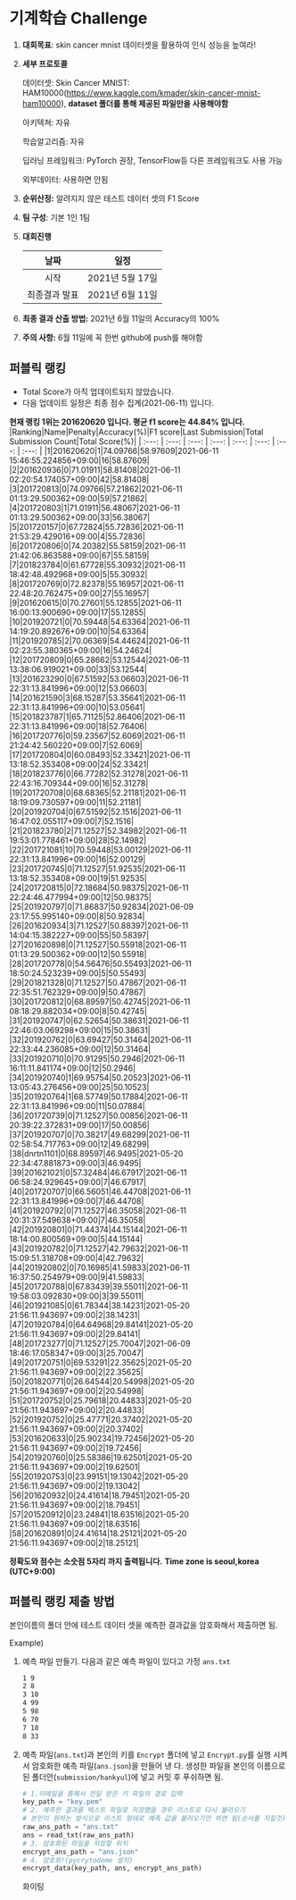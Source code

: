 # **기계학습 Challenge**
1. **대회목표**: skin cancer mnist 데이터셋을 활용하여 인식 성능을 높여라!

2. **세부 프로토콜**

   데이터셋: Skin Cancer MNIST: HAM10000(https://www.kaggle.com/kmader/skin-cancer-mnist-ham10000), 
           **dataset 폴더를 통해 제공된 파일만을 사용해야함**

   아키텍쳐: 자유

   학습알고리즘: 자유

   딥러닝 프레임워크: PyTorch 권장, TensorFlow등 다른 프레임워크도 사용 가능

   외부데이터: 사용하면 안됨

3. **순위산정:** 알려지지 않은 테스트 데이터 셋의 F1 Score

4. **팀 구성**: 기본 1인 1팀

5. **대회진행**

   |     날짜      |      일정       |
   | :-----------: | :-------------: |
   |     시작      | 2021년 5월 17일 |
   | 최종결과 발표 | 2021년 6월 11일  |

6. **최종 결과 산출 방법:** 2021년 6월 11일의 Accuracy의 100%

7. **주의 사항:** 6월 11일에 꼭 한번 github에 push를 해야함


## 퍼블릭 랭킹

  
- Total Score가 아직 업데이트되지 않았습니다. 
 - 다음 업데이트 일정은 최종 점수 집계(2021-06-11) 입니다.
  
**현재 랭킹 1위는 201620620 입니다. 평균 f1 score는 44.84% 입니다.**
|Ranking|Name|Penalty|Accuracy(%)|F1 score|Last Submission|Total Submission Count|Total Score(%)|
| :---: | :---: | :---: | :---: | :---: | :---: | :---: | :---: |
|1|201620620|1|74.09766|58.97609|2021-06-11 15:46:55.224856+09:00|16|58.87609|
|2|201620936|0|71.01911|58.81408|2021-06-11 02:20:54.174057+09:00|42|58.81408|
|3|201720813|0|74.09766|57.21862|2021-06-11 01:13:29.500362+09:00|59|57.21862|
|4|201720803|1|71.01911|56.48067|2021-06-11 01:13:29.500362+09:00|33|56.38067|
|5|201720157|0|67.72824|55.72836|2021-06-11 21:53:29.429016+09:00|4|55.72836|
|6|201720806|0|74.20382|55.58159|2021-06-11 21:42:06.863588+09:00|67|55.58159|
|7|201823784|0|61.67728|55.30932|2021-06-11 18:42:48.492968+09:00|5|55.30932|
|8|201720769|0|72.82378|55.16957|2021-06-11 22:48:20.762475+09:00|27|55.16957|
|9|201620615|0|70.27601|55.12855|2021-06-11 16:00:13.900690+09:00|17|55.12855|
|10|201920721|0|70.59448|54.63364|2021-06-11 14:19:20.892676+09:00|10|54.63364|
|11|201920785|2|70.06369|54.44624|2021-06-11 02:23:55.380365+09:00|16|54.24624|
|12|201720809|0|65.28662|53.12544|2021-06-11 13:38:06.919021+09:00|33|53.12544|
|13|201623290|0|67.51592|53.06603|2021-06-11 22:31:13.841996+09:00|12|53.06603|
|14|201621590|3|68.15287|53.35641|2021-06-11 22:31:13.841996+09:00|10|53.05641|
|15|201823787|1|65.71125|52.86406|2021-06-11 22:31:13.841996+09:00|18|52.76406|
|16|201720776|0|59.23567|52.6069|2021-06-11 21:24:42.560220+09:00|7|52.6069|
|17|201720804|0|60.08493|52.33421|2021-06-11 13:18:52.353408+09:00|24|52.33421|
|18|201823776|0|66.77282|52.31278|2021-06-11 22:43:16.709344+09:00|16|52.31278|
|19|201720708|0|68.68365|52.21181|2021-06-11 18:19:09.730597+09:00|11|52.21181|
|20|201920704|0|67.51592|52.1516|2021-06-11 16:47:02.055117+09:00|7|52.1516|
|21|201823780|2|71.12527|52.34982|2021-06-11 19:53:01.778461+09:00|28|52.14982|
|22|201721081|10|70.59448|53.00129|2021-06-11 22:31:13.841996+09:00|16|52.00129|
|23|201720745|0|71.12527|51.92535|2021-06-11 13:18:52.353408+09:00|19|51.92535|
|24|201720815|0|72.18684|50.98375|2021-06-11 22:24:46.477994+09:00|12|50.98375|
|25|201920797|0|71.86837|50.92834|2021-06-09 23:17:55.995140+09:00|8|50.92834|
|26|201620934|3|71.12527|50.88397|2021-06-11 14:04:15.382227+09:00|55|50.58397|
|27|201620898|0|71.12527|50.55918|2021-06-11 01:13:29.500362+09:00|12|50.55918|
|28|201720778|0|54.56476|50.55493|2021-06-11 18:50:24.523239+09:00|5|50.55493|
|29|201821328|0|71.12527|50.47867|2021-06-11 22:35:51.762329+09:00|9|50.47867|
|30|201720812|0|68.89597|50.42745|2021-06-11 08:18:29.882034+09:00|8|50.42745|
|31|201920747|0|62.52654|50.38631|2021-06-11 22:46:03.069298+09:00|15|50.38631|
|32|201920762|0|63.69427|50.31464|2021-06-11 22:33:44.236085+09:00|12|50.31464|
|33|201920710|0|70.91295|50.2946|2021-06-11 16:11:11.841174+09:00|12|50.2946|
|34|201920740|1|69.95754|50.20523|2021-06-11 13:05:43.276456+09:00|25|50.10523|
|35|201920764|1|68.57749|50.17884|2021-06-11 22:31:13.841996+09:00|11|50.07884|
|36|201720739|0|71.12527|50.00856|2021-06-11 20:39:22.372831+09:00|17|50.00856|
|37|201920707|0|70.38217|49.68299|2021-06-11 02:58:54.717763+09:00|12|49.68299|
|38|dnrtn1101|0|68.89597|46.9495|2021-05-20 22:34:47.881873+09:00|3|46.9495|
|39|201621021|0|57.32484|46.67917|2021-06-11 06:58:24.929645+09:00|7|46.67917|
|40|201720707|0|66.56051|46.44708|2021-06-11 22:31:13.841996+09:00|7|46.44708|
|41|201920792|0|71.12527|46.35058|2021-06-11 20:31:37.549638+09:00|7|46.35058|
|42|201920801|0|71.44374|44.15144|2021-06-11 18:14:00.800569+09:00|5|44.15144|
|43|201920782|0|71.12527|42.79632|2021-06-11 15:09:51.318708+09:00|4|42.79632|
|44|201920802|0|70.16985|41.59833|2021-06-11 16:37:50.254979+09:00|9|41.59833|
|45|201720788|0|67.83439|39.55011|2021-06-11 19:58:03.092830+09:00|3|39.55011|
|46|201921085|0|61.78344|38.14231|2021-05-20 21:56:11.943697+09:00|2|38.14231|
|47|201920784|0|64.64968|29.84141|2021-05-20 21:56:11.943697+09:00|2|29.84141|
|48|201723277|0|71.12527|25.70047|2021-06-09 18:46:17.058347+09:00|3|25.70047|
|49|201720751|0|69.53291|22.35625|2021-05-20 21:56:11.943697+09:00|2|22.35625|
|50|201820771|0|26.64544|20.54998|2021-05-20 21:56:11.943697+09:00|2|20.54998|
|51|201720752|0|25.79618|20.44833|2021-05-20 21:56:11.943697+09:00|2|20.44833|
|52|201920752|0|25.47771|20.37402|2021-05-20 21:56:11.943697+09:00|2|20.37402|
|53|201620633|0|25.90234|19.72456|2021-05-20 21:56:11.943697+09:00|2|19.72456|
|54|201920760|0|25.58386|19.62501|2021-05-20 21:56:11.943697+09:00|2|19.62501|
|55|201920753|0|23.99151|19.13042|2021-05-20 21:56:11.943697+09:00|2|19.13042|
|56|201620932|0|24.41614|18.79451|2021-05-20 21:56:11.943697+09:00|2|18.79451|
|57|201520912|0|23.24841|18.63516|2021-05-20 21:56:11.943697+09:00|2|18.63516|
|58|201620891|0|24.41614|18.25121|2021-05-20 21:56:11.943697+09:00|2|18.25121|


**정확도와 점수는 소숫점 5자리 까지 출력됩니다.**
**Time zone is seoul,korea (UTC+9:00)**
## 퍼블릭 랭킹 제출 방법

본인이름의 폴더 안에 테스트 데이터 셋을 예측한 결과값을 암호화해서 제출하면 됨.

Example) 

1. 예측 파일 만들기. 다음과 같은 예측 파일이 있다고 가정 `ans.txt`

   ```tex
   1 9
   2 8
   3 10
   4 99
   5 98
   6 70
   7 18
   8 33
   ```

2. 예측 파일(`ans.txt`)과 본인의 키를 `Encrypt` 폴더에 넣고 `Encrypt.py`를 실행 시켜서 암호화한 예측 파일(`ans.json`)을 만들어 낸 다. 생성한 파일을 본인의 이름으로 된 폴더안(`submission/hankyul`)에 넣고 커밋 후 푸쉬하면 됨.

   ```python
   # 1.이메일을 통해서 전달 받은 키 파일의 경로 입력
   key_path = "key.pem"
   # 2. 예측한 결과를 텍스트 파일로 저장했을 경우 리스트로 다시 불러오기
   # 본인이 원하는 방식으로 리스트 형태로 예측 값을 불러오기만 하면 됨(순서를 지킬것)
   raw_ans_path = "ans.txt"
   ans = read_txt(raw_ans_path)
   # 3. 암호화된 파일을 저장할 위치
   encrypt_ans_path = "ans.json"
   # 4. 암호화!(pycrytodome 설치)
   encrypt_data(key_path, ans, encrypt_ans_path)
   ```



   화이팅




